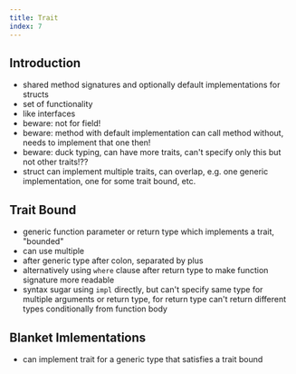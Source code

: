 ```yaml
---
title: Trait
index: 7
---
```


## Introduction

- shared method signatures and optionally default implementations for structs
- set of functionality
- like interfaces
- beware: not for field!
- beware: method with default implementation can call method without, needs to implement that one then!
- beware: duck typing, can have more traits, can't specify only this but not other traits!??
- struct can implement multiple traits, can overlap, e.g. one generic implementation, one for some trait bound, etc.

## Trait Bound

- generic function parameter or return type which implements a trait, "bounded"
- can use multiple
- after generic type after colon, separated by plus
- alternatively using `where` clause after return type to make function signature more readable
- syntax sugar using `impl` directly, but can't specify same type for multiple arguments or return type, for return type can't return different types conditionally from function body

## Blanket Imlementations

- can implement trait for a generic type that satisfies a trait bound
